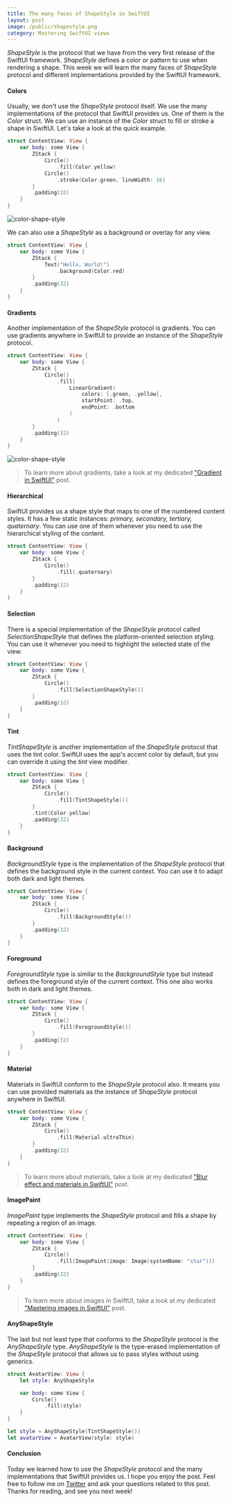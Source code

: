 ```yaml
---
title: The many faces of ShapeStyle in SwiftUI
layout: post
image: /public/shapestyle.png
category: Mastering SwiftUI views
---
```


*ShapeStyle* is the protocol that we have from the very first release of the SwiftUI framework. *ShapeStyle* defines a color or pattern to use when rendering a shape. This week we will learn the many faces of *ShapeStyle* protocol and different implementations provided by the SwiftUI framework.

#### Colors
Usually, we don't use the *ShapeStyle* protocol itself. We use the many implementations of the protocol that SwiftUI provides us. One of them is the *Color* struct. We can use an instance of the *Color* struct to fill or stroke a shape in SwiftUI. Let's take a look at the quick example.

```swift
struct ContentView: View {
    var body: some View {
        ZStack {
            Circle()
                .fill(Color.yellow)
            Circle()
                .stroke(Color.green, lineWidth: 16)
        }
        .padding(32)
    }
}
```

![color-shape-style](/public/shapestyle.png)

We can also use a *ShapeStyle* as a background or overlay for any view.

```swift
struct ContentView: View {
    var body: some View {
        ZStack {
            Text("Hello, World!")
                .background(Color.red)
        }
        .padding(32)
    }
}
``` 

#### Gradients
Another implementation of the *ShapeStyle* protocol is gradients. You can use gradients anywhere in SwiftUI to provide an instance of the *ShapeStyle* protocol.

```swift
struct ContentView: View {
    var body: some View {
        ZStack {
            Circle()
                .fill(
                    LinearGradient(
                        colors: [.green, .yellow],
                        startPoint: .top,
                        endPoint: .bottom
                    )
                )
        }
        .padding(32)
    }
}
```

![color-shape-style](/public/shapestyle1.png)

> To learn more about gradients, take a look at my dedicated ["Gradient in SwiftUI"](/2019/11/13/gradient-in-swiftui/) post.

#### Hierarchical
SwiftUI provides us a shape style that maps to one of the numbered content styles. It has a few static instances: *primary, secondary, tertiary, quaternary*. You can use one of them whenever you need to use the hierarchical styling of the content.

```swift
struct ContentView: View {
    var body: some View {
        ZStack {
            Circle()
                .fill(.quaternary)
        }
        .padding(32)
    }
}
```

#### Selection
There is a special implementation of the *ShapeStyle* protocol called *SelectionShapeStyle* that defines the platform-oriented selection styling.
You can use it whenever you need to highlight the selected state of the view.

```swift
struct ContentView: View {
    var body: some View {
        ZStack {
            Circle()
                .fill(SelectionShapeStyle())
        }
        .padding(32)
    }
}
```

#### Tint
*TintShapeStyle* is another implementation of the *ShapeStyle* protocol that uses the tint color. SwiftUI uses the app's accent color by default, but you can override it using the *tint* view modifier.

```swift
struct ContentView: View {
    var body: some View {
        ZStack {
            Circle()
                .fill(TintShapeStyle())
        }
        .tint(Color.yellow)
        .padding(32)
    }
}
```

#### Background
*BackgroundStyle* type is the implementation of the *ShapeStyle* protocol that defines the background style in the current context. You can use it to adapt both dark and light themes.

```swift
struct ContentView: View {
    var body: some View {
        ZStack {
            Circle()
                .fill(BackgroundStyle())
        }
        .padding(32)
    }
}
```

#### Foreground
*ForegroundStyle* type is similar to the *BackgroundStyle* type but instead defines the foreground style of the current context. This one also works both in dark and light themes.

```swift
struct ContentView: View {
    var body: some View {
        ZStack {
            Circle()
                .fill(ForegroundStyle())
        }
        .padding(32)
    }
}
```

#### Material
Materials in SwiftUI conform to the *ShapeStyle* protocol also. It means you can use provided materials as the instance of *ShapeStyle* protocol anywhere in SwiftUI.

```swift
struct ContentView: View {
    var body: some View {
        ZStack {
            Circle()
                .fill(Material.ultraThin)
        }
        .padding(32)
    }
}
```

> To learn more about materials, take a look at my dedicated ["Blur effect and materials in SwiftUI"](/2021/10/28/blur-effect-and-materials-in-swiftui/) post.

#### ImagePaint
*ImagePaint* type implements the *ShapeStyle* protocol and fills a shape by repeating a region of an image.

```swift
struct ContentView: View {
    var body: some View {
        ZStack {
            Circle()
                .fill(ImagePaint(image: Image(systemName: "star")))
        }
        .padding(32)
    }
}
```

> To learn more about images in SwiftUI, take a look at my dedicated ["Mastering images in SwiftUI"](/2021/11/17/the-many-faces-of-shapestyle-in-swiftui/) post.

#### AnyShapeStyle
The last but not least type that conforms to the *ShapeStyle* protocol is the *AnyShapeStyle* type. *AnyShapeStyle* is the type-erased implementation of the *ShapeStyle* protocol that allows us to pass styles without using generics.

```swift
struct AvatarView: View {
    let style: AnyShapeStyle

    var body: some View {
        Circle()
            .fill(style)
    }
}

let style = AnyShapeStyle(TintShapeStyle())
let avatarView = AvatarView(style: style)
```

#### Conclusion
Today we learned how to use the *ShapeStyle* protocol and the many implementations that SwiftUI provides us. I hope you enjoy the post. Feel free to follow me on [Twitter](https://twitter.com/mecid) and ask your questions related to this post. Thanks for reading, and see you next week!
